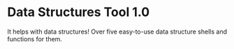 # Data Structures Tool 1.0

It helps with data structures! Over five easy-to-use data structure shells and functions for them.
